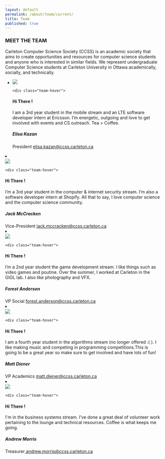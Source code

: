 ```yaml
---
layout: default
permalink: /about/team/current/
title: Team
published: true
---
```



  <div class="heading-title text-center">
  <h3 class="text-uppercase">MEET THE TEAM </h3>
  <p class="p-top-30 half-txt">Carleton Computer Science Society (CCSS) is an academic society that aims to create opportunities and resources for computer science students and anyone who is interested in similar fields. We represent undergraduate Computer Science students at Carleton University in Ottawa academically, socially, and technically.</p>


<div class = "content-team">
<ul >


<!-- ----Person 1 -->
<li >
<div class="team-member">
    <div class="team-img" >
  <img src="http://www.aspirehire.co.uk/aspirehire-co-uk/_img/profile.svg" class="img-responsive">
    </div>

    <div class="team-hover">
  <div class="desk">
  <h4>Hi There !</h4>
  <p>I am a 3rd year student in the mobile stream and an LTE software developer intern at Ericsson. I’m energetic, outgoing and love to get involved with events and CS outreach. Tea > Coffee.</p>
    </div>
        </div>


  <div class="team-title">
  <h5>Elisa Kazan</h5>
  <span>President <span> <a href= "mailto:elisa.kazan@ccss.carleton.ca" target="_top">  elisa.kazan@ccss.carleton.ca</a> </span> </span>
      </div>
</div>
</li>

<!-- ----Person 2 -->
<li>
<div class="team-member">
    <div class="team-img">
  <img img src="http://www.aspirehire.co.uk/aspirehire-co-uk/_img/profile.svg" class="img-responsive">
    </div>

    <div class="team-hover">
  <div class="desk">
  <h4>Hi There !</h4>
  <p>I’m a 3rd year student in the computer & internet security stream. I’m also a software developer intern at Shopify. All that to say, I love computer science and the computer science community.</p>
    </div>
        </div>


  <div class="team-title">
  <h5>Jack McCracken</h5>
  <span>Vice-President <span> <a href ="mailto:jack.mccracken@ccss.carleton.ca" target="_top"> jack.mccracken@ccss.carleton.ca </a></span> </span>
      </div>
</div>
</li>


<!-- ----Person 3 -->
<li>
<div class="team-member">
    <div class="team-img">
  <img img src="http://www.aspirehire.co.uk/aspirehire-co-uk/_img/profile.svg" class="img-responsive">
    </div>

    <div class="team-hover">
  <div class="desk">
  <h4>Hi There !</h4>
  <p>I’m a 2nd year student the game development stream. I like things such as video games and poutine. Over the summer, I worked at Carleton in the GIGL lab. I also like photography and VFX.</p>
    </div>
        </div>


  <div class="team-title">
  <h5>Forest Anderson</h5>
  <span>VP Social <span> <a href ="mailto:forest.anderson@ccss.carleton.ca" target ="_top">forest.anderson@ccss.carleton.ca </a></span> </span>
      </div>
</div>
</li>


<!-- ----Person 4 -->
<li>
<div class="team-member">
    <div class="team-img">
  <img img src="http://www.aspirehire.co.uk/aspirehire-co-uk/_img/profile.svg" class="img-responsive">
    </div>

    <div class="team-hover">
  <div class="desk">
  <h4>Hi There !</h4>
  <p> I am a fourth year student in the algorithms stream (no longer offered :( ). I like making music and competing in programming competitions.This is going to be a great year so make sure to get involved and have lots of fun!</p>
    </div>
        </div>


  <div class="team-title">
  <h5>Matt Diener</h5>
  <span>VP Academics <span><a href="mailto:matt.diener@ccss.carleton.ca" target ="_top">matt.diener@ccss.carleton.ca</a></span> </span>
      </div>
</div>
</li>


<!-- ----Person 5 -->
<li>
<div class="team-member">
    <div class="team-img">
  <img img src="http://www.aspirehire.co.uk/aspirehire-co-uk/_img/profile.svg" class="img-responsive">
    </div>

    <div class="team-hover">
  <div class="desk">
  <h4>Hi There !</h4>
  <p>I'm in the business systems stream. I’ve done a great deal of volunteer work pertaining to the lounge and technical resources. Coffee is what keeps me going.</p>
    </div>
        </div>


  <div class="team-title">
  <h5>Andrew Morris</h5>
  <span>Treasurer<span><a href ="mailto:andrew.morris@ccss.carleton.ca" target="_top"> andrew.morris@ccss.carleton.ca </a></span> </span>
      </div>
</div>
</li>







</ul>
</div>

